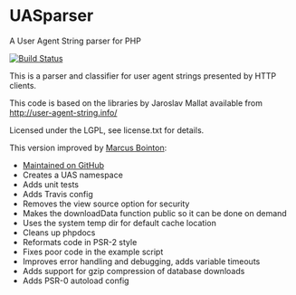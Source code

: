 UASparser
=========

A User Agent String parser for PHP

[![Build Status](https://travis-ci.org/Synchro/UASparser.png)](https://travis-ci.org/Synchro/UASparser)

This is a parser and classifier for user agent strings presented by HTTP clients.

This code is based on the libraries by Jaroslav Mallat available from http://user-agent-string.info/

Licensed under the LGPL, see license.txt for details.

This version improved by [Marcus Bointon](https://github.com/Synchro):
- [Maintained on GitHub](https://github.com/Synchro/UASparser)
- Creates a UAS namespace
- Adds unit tests
- Adds Travis config
- Removes the view source option for security
- Makes the downloadData function public so it can be done on demand
- Uses the system temp dir for default cache location
- Cleans up phpdocs
- Reformats code in PSR-2 style
- Fixes poor code in the example script
- Improves error handling and debugging, adds variable timeouts
- Adds support for gzip compression of database downloads
- Adds PSR-0 autoload config
